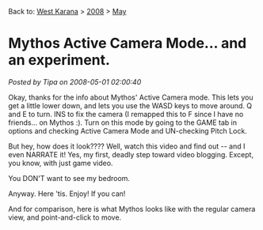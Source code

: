 Back to: [West Karana](/posts/westkarana.md) > [2008](/posts/2008/westkarana.md) > [May](./westkarana.md)
# Mythos Active Camera Mode... and an experiment.

*Posted by Tipa on 2008-05-01 02:00:40*

Okay, thanks for the info about Mythos' Active Camera mode. This lets you get a little lower down, and lets you use the WASD keys to move around. Q and E to turn. INS to fix the camera (I remapped this to F since I have no friends... on Mythos :). Turn on this mode by going to the GAME tab in options and checking Active Camera Mode and UN-checking Pitch Lock.

But hey, how does it look???? Well, watch this video and find out -- and I even NARRATE it! Yes, my first, deadly step toward video blogging. Except, you know, with just game video.

You DON'T want to see my bedroom.

Anyway. Here 'tis. Enjoy! If you can!



And for comparison, here is what Mythos looks like with the regular camera view, and point-and-click to move.




